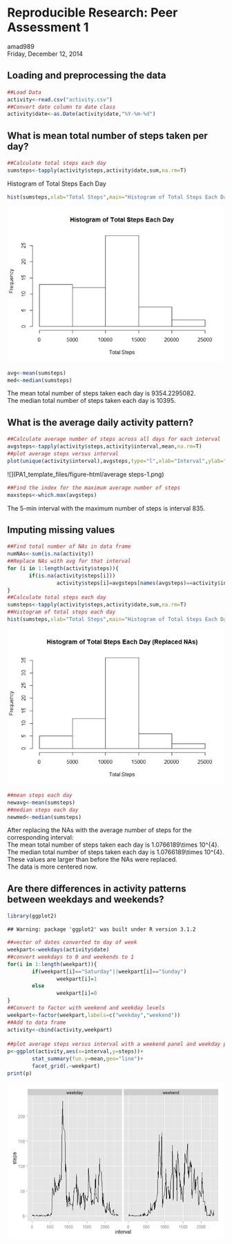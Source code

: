 # Reproducible Research: Peer Assessment 1
amad989  
Friday, December 12, 2014  
  
## Loading and preprocessing the data

```r
##Load Data
activity<-read.csv("activity.csv")
##Convert date column to date class
activity$date<-as.Date(activity$date,"%Y-%m-%d")
```
  
  
## What is mean total number of steps taken per day?

```r
##Calculate total steps each day
sumsteps<-tapply(activity$steps,activity$date,sum,na.rm=T)
```
Histogram of Total Steps Each Day

```r
hist(sumsteps,xlab="Total Steps",main="Histogram of Total Steps Each Day")
```

![](PA1_template_files/figure-html/histrogram_mean_meadian-1.png) 

```r
avg<-mean(sumsteps)
med<-median(sumsteps)
```
The mean total number of steps taken each day is 9354.2295082.  
The median total number of steps taken each day is 10395.
  
  
## What is the average daily activity pattern?

```r
##Calculate average number of steps across all days for each interval
avgsteps<-tapply(activity$steps,activity$interval,mean,na.rm=T)
##plot average steps versus interval
plot(unique(activity$interval),avgsteps,type="l",xlab="Interval",ylab="Average Steps",main="Average Number of Steps vs. Interval")
```

![](PA1_template_files/figure-html/average steps-1.png) 

```r
##Find the index for the maximum average number of steps
maxsteps<-which.max(avgsteps)
```
The 5-min interval with the maximum number of steps is interval 835.  
  
  
## Imputing missing values

```r
##Find total number of NAs in data frame
numNAs<-sum(is.na(activity))
##Replace NAs with avg for that interval
for (i in 1:length(activity$steps)){
       if(is.na(activity$steps[i]))
                activity$steps[i]=avgsteps[names(avgsteps)==activity$interval[i]]
}
##Calculate total steps each day
sumsteps<-tapply(activity$steps,activity$date,sum,na.rm=T)
##Histogram of total steps each day
hist(sumsteps,xlab="Total Steps",main="Histogram of Total Steps Each Day (Replaced NAs)")
```

![](PA1_template_files/figure-html/replaceNAs-1.png) 

```r
##mean steps each day
newavg<-mean(sumsteps)
##median steps each day
newmed<-median(sumsteps)
```
After replacing the NAs with the average number of steps for the corresponding interval:  
The mean total number of steps taken each day is 1.0766189\times 10^{4}.  
The median total number of steps taken each day is 1.0766189\times 10^{4}.    
These values are larger than before the NAs were replaced.  
The data is more centered now.  
  
## Are there differences in activity patterns between weekdays and weekends?

```r
library(ggplot2)
```

```
## Warning: package 'ggplot2' was built under R version 3.1.2
```

```r
##vector of dates converted to day of week
weekpart<-weekdays(activity$date)
##convert weekdays to 0 and weekends to 1
for(i in 1:length(weekpart)){
        if(weekpart[i]=="Saturday"||weekpart[i]=="Sunday")
                weekpart[i]=1
        else
                weekpart[i]=0
}
##Convert to factor with weekend and weekday levels
weekpart<-factor(weekpart,labels=c("weekday","weekend"))
##Add to data frame
activity<-cbind(activity,weekpart)

##plot average steps versus interval with a weekend panel and weekday panel
p<-ggplot(activity,aes(x=interval,y=steps))+
        stat_summary(fun.y=mean,geo="line")+
        facet_grid(.~weekpart)
print(p)
```

![](PA1_template_files/figure-html/weekpart-1.png) 
